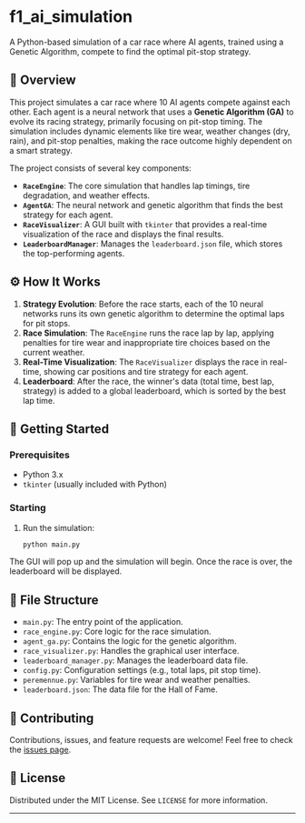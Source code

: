 # f1_ai_simulation

A Python-based simulation of a car race where AI agents, trained using a Genetic Algorithm, compete to find the optimal pit-stop strategy.

## 🏁 Overview

This project simulates a car race where 10 AI agents compete against each other. Each agent is a neural network that uses a **Genetic Algorithm (GA)** to evolve its racing strategy, primarily focusing on pit-stop timing. The simulation includes dynamic elements like tire wear, weather changes (dry, rain), and pit-stop penalties, making the race outcome highly dependent on a smart strategy.

The project consists of several key components:
* **`RaceEngine`**: The core simulation that handles lap timings, tire degradation, and weather effects.
* **`AgentGA`**: The neural network and genetic algorithm that finds the best strategy for each agent.
* **`RaceVisualizer`**: A GUI built with `tkinter` that provides a real-time visualization of the race and displays the final results.
* **`LeaderboardManager`**: Manages the `leaderboard.json` file, which stores the top-performing agents.

## ⚙️ How It Works

1.  **Strategy Evolution**: Before the race starts, each of the 10 neural networks runs its own genetic algorithm to determine the optimal laps for pit stops.
2.  **Race Simulation**: The `RaceEngine` runs the race lap by lap, applying penalties for tire wear and inappropriate tire choices based on the current weather.
3.  **Real-Time Visualization**: The `RaceVisualizer` displays the race in real-time, showing car positions and tire strategy for each agent.
4.  **Leaderboard**: After the race, the winner's data (total time, best lap, strategy) is added to a global leaderboard, which is sorted by the best lap time.

## 🚀 Getting Started

### Prerequisites

* Python 3.x
* `tkinter` (usually included with Python)

### Starting

1.  Run the simulation:
    ```bash
    python main.py
    ```

The GUI will pop up and the simulation will begin. Once the race is over, the leaderboard will be displayed.

## 📁 File Structure

* `main.py`: The entry point of the application.
* `race_engine.py`: Core logic for the race simulation.
* `agent_ga.py`: Contains the logic for the genetic algorithm.
* `race_visualizer.py`: Handles the graphical user interface.
* `leaderboard_manager.py`: Manages the leaderboard data file.
* `config.py`: Configuration settings (e.g., total laps, pit stop time).
* `peremennue.py`: Variables for tire wear and weather penalties.
* `leaderboard.json`: The data file for the Hall of Fame.

## 🤝 Contributing

Contributions, issues, and feature requests are welcome! Feel free to check the [issues page](https://github.com/TheVolt2/f1_ai_simulation/issues).

## 📄 License

Distributed under the MIT License. See `LICENSE` for more information.

---
